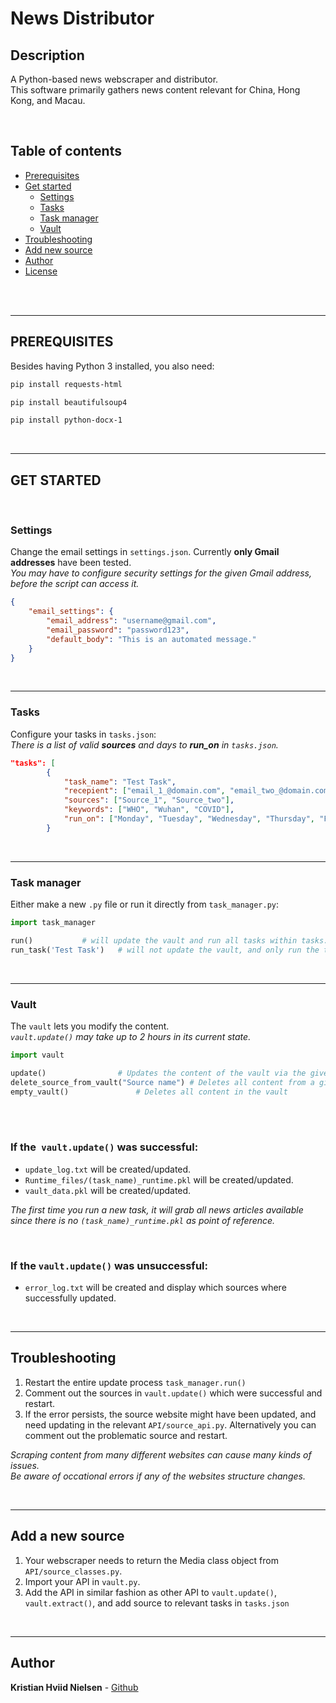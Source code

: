 # News Distributor

## Description 

A Python-based news webscraper and distributor. <br/>
This software primarily gathers news content relevant for China, Hong Kong, and Macau.

<br/>

## Table of contents
- [Prerequisites](#prerequisites)
- [Get started](#get-started)
	- [Settings](#settings)
	- [Tasks](#tasks)
	- [Task manager](#task-manager)
	- [Vault](#vault)
- [Troubleshooting](#troubleshooting)
- [Add new source](#add-a-new-source)
- [Author](#author)
- [License](#license)

<br/>
<br/>

---

## PREREQUISITES
Besides having Python 3 installed, you also need:
```bash
pip install requests-html

pip install beautifulsoup4

pip install python-docx-1
```

<br/>

---

## GET STARTED

<br/>

### **Settings**
Change the email settings in `settings.json`. Currently **only Gmail addresses** have been tested.<br/>_You may have to configure security settings for the given Gmail address, before the script can access it._
```json
{
    "email_settings": {
        "email_address": "username@gmail.com",
        "email_password": "password123",
        "default_body": "This is an automated message."
    }
}
```

<br/>

---

### **Tasks**
Configure your tasks in `tasks.json`: <br/>
_There is a list of valid **sources** and days to **run_on** in `tasks.json`._
```json
"tasks": [
        {
            "task_name": "Test Task",
            "recepient": ["email_1_@domain.com", "email_two_@domain.com"],
            "sources": ["Source_1", "Source_two"],
            "keywords": ["WHO", "Wuhan", "COVID"],
            "run_on": ["Monday", "Tuesday", "Wednesday", "Thursday", "Friday", "Saturday", "Sunday"]
        }
```

<br/>

---

### **Task manager**
Either make a new `.py` file or run it directly from `task_manager.py`:<br/>

```python
import task_manager

run() 			# will update the vault and run all tasks within tasks.json
run_task('Test Task')	# will not update the vault, and only run the task_name given as parameter
```

<br/>

---

### **Vault** 
The `vault` lets you modify the content.<br/>
_`vault.update()` may take up to 2 hours in its current state._
```python
import vault

update()				# Updates the content of the vault via the given APIs
delete_source_from_vault("Source name")	# Deletes all content from a given source 
empty_vault()				# Deletes all content in the vault

```
<br/><br/>

### If the` vault.update()` was **successful**:
- `update_log.txt` will be created/updated.
- `Runtime_files/(task_name)_runtime.pkl` will be created/updated.
- `vault_data.pkl` will be created/updated. 

_The first time you run a new task, it will grab all news articles available since there is no `(task_name)_runtime.pkl` as point of reference._

<br/>

### If the `vault.update()` was **unsuccessful**:
- `error_log.txt` will be created and display which sources where successfully updated. 

<br/>

---	

## Troubleshooting
1. Restart the entire update process `task_manager.run()`
2. Comment out the sources in `vault.update()` which were successful and restart. 
3. If the error persists, the source website might have been updated, and need updating in the relevant `API/source_api.py`. Alternatively you can comment out the problematic source and restart.


_Scraping content from many different websites can cause many kinds of issues. <br/>
Be aware of occational errors if any of the websites structure changes._

<br/>

---

## Add a new source
1. Your webscraper needs to return the Media class object from `API/source_classes.py`.
2. Import your API in `vault.py`.
3. Add the API in similar fashion as other API to `vault.update()`, `vault.extract()`, and add source to relevant tasks in `tasks.json`

<br/>

---

## Author
**Kristian Hviid Nielsen** - [Github](https://github.com/kristianhnielsen)

